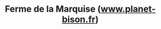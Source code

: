 ---
title: "Ferme de la Marquise (www.planet-bison.fr)"
url: /dampierre-sur-salon/ferme-de-la-marquise-www-planet-bison-fr/
shop: Allgemein
---